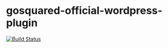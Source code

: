 # gosquared-official-wordpress-plugin
[![Build Status](https://travis-ci.org/gosquared/gosquared-wordpress-plugin.png)](https://travis-ci.org/gosquared/gosquared-wordpress-plugin)
